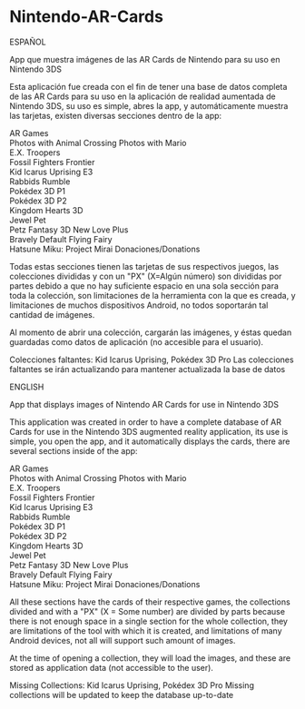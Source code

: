 # Nintendo-AR-Cards
ESPAÑOL

App que muestra imágenes de las AR Cards de Nintendo para su uso en Nintendo 3DS

Esta aplicación fue creada con el fin de tener una base de datos completa de las AR Cards para su uso en la aplicación de realidad aumentada de Nintendo 3DS, su uso es simple, abres la app, y automáticamente muestra las tarjetas, existen diversas secciones dentro de la app:

AR Games	
Photos with Animal Crossing	
Photos with Mario	
E.X. Troopers	
Fossil Fighters Frontier	
Kid Icarus Uprising E3	
Rabbids Rumble	
Pokédex 3D P1	
Pokédex 3D P2	
Kingdom Hearts 3D	
Jewel Pet	
Petz Fantasy 3D	
New Love Plus	
Bravely Default Flying Fairy	
Hatsune Miku: Project Mirai	
Donaciones/Donations

Todas estas secciones tienen las tarjetas de sus respectivos juegos, las colecciones divididas y con un "PX" (X=Algún número) son divididas por partes debido a que no hay suficiente espacio en una sola sección para toda la colección, son limitaciones de la herramienta con la que es creada, y limitaciones de muchos dispositivos Android, no todos soportarán tal cantidad de imágenes.

Al momento de abrir una colección, cargarán las imágenes, y éstas quedan guardadas como datos de aplicación (no accesible para el usuario).

Colecciones faltantes: Kid Icarus Uprising, Pokédex 3D Pro
Las colecciones faltantes se irán actualizando para mantener actualizada la base de datos

ENGLISH

App that displays images of Nintendo AR Cards for use in Nintendo 3DS

This application was created in order to have a complete database of AR Cards for use in the Nintendo 3DS augmented reality application, its use is simple, you open the app, and it automatically displays the cards, there are several sections inside of the app:

AR Games	
Photos with Animal Crossing	
Photos with Mario	
E.X. Troopers	
Fossil Fighters Frontier	
Kid Icarus Uprising E3	
Rabbids Rumble	
Pokédex 3D P1	
Pokédex 3D P2	
Kingdom Hearts 3D	
Jewel Pet	
Petz Fantasy 3D	
New Love Plus	
Bravely Default Flying Fairy	
Hatsune Miku: Project Mirai	
Donaciones/Donations

All these sections have the cards of their respective games, the collections divided and with a "PX" (X = Some number) are divided by parts because there is not enough space in a single section for the whole collection, they are limitations of the tool with which it is created, and limitations of many Android devices, not all will support such amount of images.

At the time of opening a collection, they will load the images, and these are stored as application data (not accessible to the user).

Missing Collections: Kid Icarus Uprising, Pokédex 3D Pro
Missing collections will be updated to keep the database up-to-date
